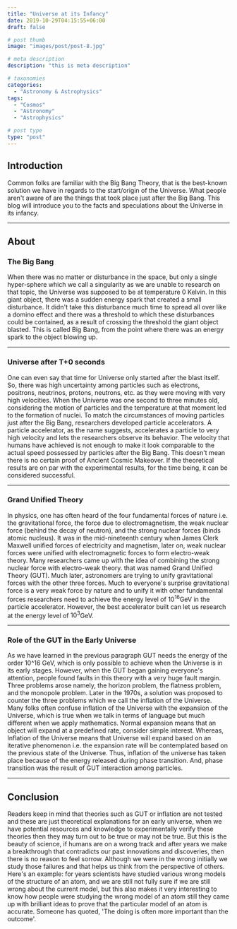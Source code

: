 ```yaml
---
title: "Universe at its Infancy"
date: 2019-10-29T04:15:55+06:00
draft: false

# post thumb
image: "images/post/post-8.jpg"

# meta description
description: "this is meta description"

# taxonomies
categories: 
  - "Astronomy & Astrophysics"
tags:
  - "Cosmos"
  - "Astronomy"
  - "Astrophysics"

# post type
type: "post"
---
```


## Introduction

Common folks are familiar with the Big Bang Theory, that is the best-known solution we have in regards to the start/origin of the Universe. What people aren't aware of are the things that took place just after the Big Bang. This blog will introduce you to the facts and speculations about the Universe in its infancy.

<hr>

## About

### The Big Bang
When there was no matter or disturbance in the space, but only a single hyper-sphere which we call a singularity as we are unable to research on that topic,  the Universe was supposed to be at temperature 0 Kelvin. In this giant object, there was a sudden energy spark that created a small disturbance. It didn't take this disturbance much time to spread all over like a domino effect and there was a threshold to which these disturbances could be contained, as a result of crossing the threshold the giant object blasted. This is called Big Bang, from the point where there was an energy spark to the object blowing up.


<hr>

### Universe after T+0 seconds
One can even say that time for Universe only started after the blast itself. So, there was high uncertainty among particles such as electrons, positrons, neutrinos, protons, neutrons, etc. as they were moving with very high velocities. When the Universe was one second to three minutes old, considering the motion of particles and the temperature at that moment led to the formation of nuclei. To match the circumstances of moving particles just after the Big Bang, researchers developed particle accelerators. A particle accelerator, as the name suggests, accelerates a particle to very high velocity and lets the researchers observe its behavior. The velocity that humans have achieved is not enough to make it look comparable to the actual speed possessed by particles after the Big Bang. This doesn't mean there is no certain proof of Ancient Cosmic Makeover. If the theoretical results are on par with the experimental results, for the time being, it can be considered successful.

<hr>

### Grand Unified Theory
In physics, one has often heard of the four fundamental forces of nature i.e. the gravitational force, the force due to electromagnetism, the weak nuclear force (behind the decay of neutron), and the strong nuclear forces (binds atomic nucleus). It was in the mid-nineteenth century when James Clerk Maxwell unified forces of electricity and magnetism, later on, weak nuclear forces were unified with electromagnetic forces to form electro-weak theory. Many researchers came up with the idea of combining the strong nuclear force with electro-weak theory. that was named Grand Unified Theory (GUT). Much later, astronomers are trying to unify gravitational forces with the other three forces. Much to everyone's surprise gravitational force is a very weak force by nature and to unify it with other fundamental forces researchers need to achieve the energy level of $10^{16}$GeV in the particle accelerator. However, the best accelerator built can let us research at the energy level of $10^{3}$GeV.


<hr>

### Role of the GUT in the Early Universe
 As we have learned in the previous paragraph GUT needs the energy of the order 10^16 GeV, which is only possible to achieve when the Universe is in its early stages. However, when the GUT began gaining everyone's attention, people found faults in this theory with a very huge fault margin. Three problems arose namely, the horizon problem, the flatness problem,  and the monopole problem. Later in the 1970s, a solution was proposed to counter the three problems which we call the inflation of the Universe. Many folks often confuse inflation of the Universe with the expansion of the Universe, which is true when we talk in terms of language but much different when we apply mathematics. Normal expansion means that an object will expand at a predefined rate, consider simple interest. Whereas, Inflation of the Universe means that Universe will expand based on an iterative phenomenon i.e. the expansion rate will be contemplated based on the previous state of the Universe. Thus, inflation of the universe has taken place because of the energy released during phase transition. And, phase transition was the result of GUT interaction among particles.

<hr>

## Conclusion

Readers keep in mind that theories such as GUT or inflation are not tested and these are just theoretical explanations for an early universe, when we have potential resources and knowledge to experimentally verify these theories then they may turn out to be true or may not be true. But this is the beauty of science, if humans are on a wrong track and after years we make a breakthrough that contradicts our past innovations and discoveries, then there is no reason to feel sorrow. Although we were in the wrong initially we study those failures and that helps us think from the perspective of others. Here's an example: for years scientists have studied various wrong models of the structure of an atom, and we are still not fully sure if we are still wrong about the current model, but this also makes it very interesting to know how people were studying the wrong model of an atom still they came up with brilliant ideas to prove that the particular model of an atom is accurate. Someone has quoted, 'The doing is often more important than the outcome'.